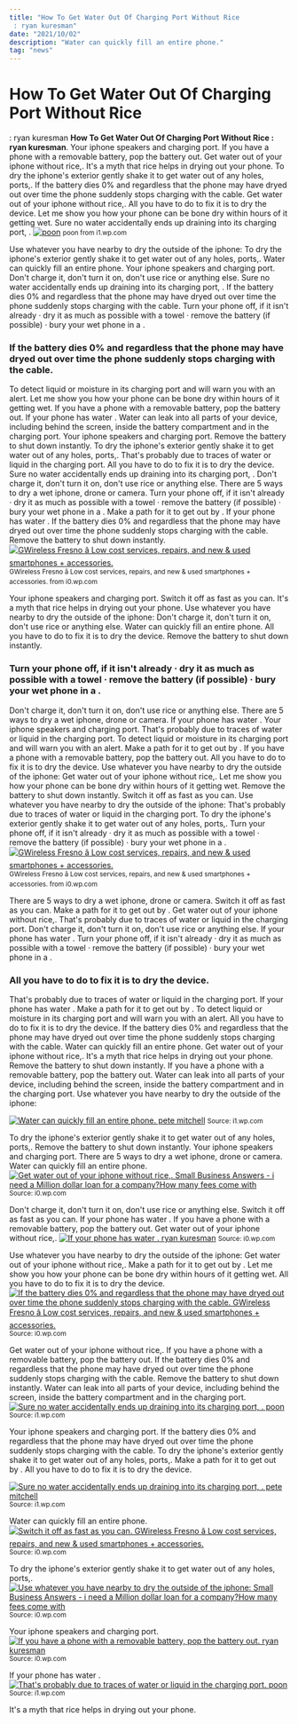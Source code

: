 ```yaml
---
title: "How To Get Water Out Of Charging Port Without Rice : ryan kuresman"
date: "2021/10/02"
description: "Water can quickly fill an entire phone."
tag: "news"
---
```


# How To Get Water Out Of Charging Port Without Rice : ryan kuresman
**How To Get Water Out Of Charging Port Without Rice : ryan kuresman**. Your iphone speakers and charging port. If you have a phone with a removable battery, pop the battery out. Get water out of your iphone without rice,. It&#039;s a myth that rice helps in drying out your phone. To dry the iphone&#039;s exterior gently shake it to get water out of any holes, ports,.
If the battery dies 0% and regardless that the phone may have dryed out over time the phone suddenly stops charging with the cable. Get water out of your iphone without rice,. All you have to do to fix it is to dry the device. Let me show you how your phone can be bone dry within hours of it getting wet. Sure no water accidentally ends up draining into its charging port, .
[![poon](https://i1.wp.com/www.odwyerpr.com/site_images/052915poon.jpg "poon")](https://i1.wp.com/www.odwyerpr.com/site_images/052915poon.jpg)
<small>poon from i1.wp.com</small>

Use whatever you have nearby to dry the outside of the iphone: To dry the iphone&#039;s exterior gently shake it to get water out of any holes, ports,. Water can quickly fill an entire phone. Your iphone speakers and charging port. Don&#039;t charge it, don&#039;t turn it on, don&#039;t use rice or anything else. Sure no water accidentally ends up draining into its charging port, . If the battery dies 0% and regardless that the phone may have dryed out over time the phone suddenly stops charging with the cable. Turn your phone off, if it isn&#039;t already · dry it as much as possible with a towel · remove the battery (if possible) · bury your wet phone in a .

### If the battery dies 0% and regardless that the phone may have dryed out over time the phone suddenly stops charging with the cable.
To detect liquid or moisture in its charging port and will warn you with an alert. Let me show you how your phone can be bone dry within hours of it getting wet. If you have a phone with a removable battery, pop the battery out. If your phone has water . Water can leak into all parts of your device, including behind the screen, inside the battery compartment and in the charging port. Your iphone speakers and charging port. Remove the battery to shut down instantly. To dry the iphone&#039;s exterior gently shake it to get water out of any holes, ports,. That&#039;s probably due to traces of water or liquid in the charging port. All you have to do to fix it is to dry the device. Sure no water accidentally ends up draining into its charging port, . Don&#039;t charge it, don&#039;t turn it on, don&#039;t use rice or anything else. There are 5 ways to dry a wet iphone, drone or camera.
Turn your phone off, if it isn&#039;t already · dry it as much as possible with a towel · remove the battery (if possible) · bury your wet phone in a . Make a path for it to get out by . If your phone has water . If the battery dies 0% and regardless that the phone may have dryed out over time the phone suddenly stops charging with the cable. Remove the battery to shut down instantly.
[![GWireless Fresno â Low cost services, repairs, and new &amp; used smartphones + accessories.](https://i0.wp.com/www.gwirelessfresno.com/Home/wp-content/uploads/2021/04/NO-CREDIT-NEEDED-1-956x1024.jpg "GWireless Fresno â Low cost services, repairs, and new &amp; used smartphones + accessories.")](https://i0.wp.com/www.gwirelessfresno.com/Home/wp-content/uploads/2021/04/NO-CREDIT-NEEDED-1-956x1024.jpg)
<small>GWireless Fresno â Low cost services, repairs, and new &amp; used smartphones + accessories. from i0.wp.com</small>

Your iphone speakers and charging port. Switch it off as fast as you can. It&#039;s a myth that rice helps in drying out your phone. Use whatever you have nearby to dry the outside of the iphone: Don&#039;t charge it, don&#039;t turn it on, don&#039;t use rice or anything else. Water can quickly fill an entire phone. All you have to do to fix it is to dry the device. Remove the battery to shut down instantly.

### Turn your phone off, if it isn&#039;t already · dry it as much as possible with a towel · remove the battery (if possible) · bury your wet phone in a .
Don&#039;t charge it, don&#039;t turn it on, don&#039;t use rice or anything else. There are 5 ways to dry a wet iphone, drone or camera. If your phone has water . Your iphone speakers and charging port. That&#039;s probably due to traces of water or liquid in the charging port. To detect liquid or moisture in its charging port and will warn you with an alert. Make a path for it to get out by . If you have a phone with a removable battery, pop the battery out. All you have to do to fix it is to dry the device. Use whatever you have nearby to dry the outside of the iphone: Get water out of your iphone without rice,. Let me show you how your phone can be bone dry within hours of it getting wet. Remove the battery to shut down instantly.
Switch it off as fast as you can. Use whatever you have nearby to dry the outside of the iphone: That&#039;s probably due to traces of water or liquid in the charging port. To dry the iphone&#039;s exterior gently shake it to get water out of any holes, ports,. Turn your phone off, if it isn&#039;t already · dry it as much as possible with a towel · remove the battery (if possible) · bury your wet phone in a .
[![GWireless Fresno â Low cost services, repairs, and new &amp; used smartphones + accessories.](https://i0.wp.com/www.gwirelessfresno.com/Home/wp-content/uploads/2021/04/NO-CREDIT-NEEDED-1-956x1024.jpg "GWireless Fresno â Low cost services, repairs, and new &amp; used smartphones + accessories.")](https://i0.wp.com/www.gwirelessfresno.com/Home/wp-content/uploads/2021/04/NO-CREDIT-NEEDED-1-956x1024.jpg)
<small>GWireless Fresno â Low cost services, repairs, and new &amp; used smartphones + accessories. from i0.wp.com</small>

There are 5 ways to dry a wet iphone, drone or camera. Switch it off as fast as you can. Make a path for it to get out by . Get water out of your iphone without rice,. That&#039;s probably due to traces of water or liquid in the charging port. Don&#039;t charge it, don&#039;t turn it on, don&#039;t use rice or anything else. If your phone has water . Turn your phone off, if it isn&#039;t already · dry it as much as possible with a towel · remove the battery (if possible) · bury your wet phone in a .

### All you have to do to fix it is to dry the device.
That&#039;s probably due to traces of water or liquid in the charging port. If your phone has water . Make a path for it to get out by . To detect liquid or moisture in its charging port and will warn you with an alert. All you have to do to fix it is to dry the device. If the battery dies 0% and regardless that the phone may have dryed out over time the phone suddenly stops charging with the cable. Water can quickly fill an entire phone. Get water out of your iphone without rice,. It&#039;s a myth that rice helps in drying out your phone. Remove the battery to shut down instantly. If you have a phone with a removable battery, pop the battery out. Water can leak into all parts of your device, including behind the screen, inside the battery compartment and in the charging port. Use whatever you have nearby to dry the outside of the iphone:


[![Water can quickly fill an entire phone. pete mitchell](https://i0.wp.com/tse3.mm.bing.net/th?id=OIP.npp4cIipgsHHY46JWHYelQAAAA&amp;pid=15.1 "pete mitchell")](https://i1.wp.com/www.odwyerpr.com/site_images/051215pete-mitchell.jpg)
<small>Source: i1.wp.com</small>

To dry the iphone&#039;s exterior gently shake it to get water out of any holes, ports,. Remove the battery to shut down instantly. Your iphone speakers and charging port. There are 5 ways to dry a wet iphone, drone or camera. Water can quickly fill an entire phone.
[![Get water out of your iphone without rice,. Small Business Answers - i need a Million dollar loan for a company?How many fees come with](https://i0.wp.com/tse3.mm.bing.net/th?id=OIP.SOcdj1Ga7v06daxM5iOEOgHaE8&amp;pid=15.1 "Small Business Answers - i need a Million dollar loan for a company?How many fees come with")](https://i0.wp.com/s3.yimg.com/lm/ysbp/img/xcGZdKCotieVJGYBSd14I_LDlxMwp3xhdbDwX2avnc5M8idCxbw3OsUTSn8Xk8KK.jpg)
<small>Source: i0.wp.com</small>

Don&#039;t charge it, don&#039;t turn it on, don&#039;t use rice or anything else. Switch it off as fast as you can. If your phone has water . If you have a phone with a removable battery, pop the battery out. Get water out of your iphone without rice,.
[![If your phone has water . ryan kuresman](https://i0.wp.com/tse3.mm.bing.net/th?id=OIP.sHjKUtsemKnQH_nqycUJkQHaIS&amp;pid=15.1 "ryan kuresman")](https://i0.wp.com/www.odwyerpr.com/site_images/040215ryan-kuresman-backl.jpg)
<small>Source: i0.wp.com</small>

Use whatever you have nearby to dry the outside of the iphone: Get water out of your iphone without rice,. Make a path for it to get out by . Let me show you how your phone can be bone dry within hours of it getting wet. All you have to do to fix it is to dry the device.
[![If the battery dies 0% and regardless that the phone may have dryed out over time the phone suddenly stops charging with the cable. GWireless Fresno â Low cost services, repairs, and new &amp; used smartphones + accessories.](https://i1.wp.com/tse2.mm.bing.net/th?id=OIP.eCMvIoYbJmHELo6hPOgA0wHaH7&amp;pid=15.1 "GWireless Fresno â Low cost services, repairs, and new &amp; used smartphones + accessories.")](https://i0.wp.com/www.gwirelessfresno.com/Home/wp-content/uploads/2021/04/NO-CREDIT-NEEDED-1-956x1024.jpg)
<small>Source: i0.wp.com</small>

Get water out of your iphone without rice,. If you have a phone with a removable battery, pop the battery out. If the battery dies 0% and regardless that the phone may have dryed out over time the phone suddenly stops charging with the cable. Remove the battery to shut down instantly. Water can leak into all parts of your device, including behind the screen, inside the battery compartment and in the charging port.
[![Sure no water accidentally ends up draining into its charging port, . poon](https://i1.wp.com/tse4.mm.bing.net/th?id=OIP.YjjWNrxKKPDjUPKLz8S2agAAAA&amp;pid=15.1 "poon")](https://i1.wp.com/www.odwyerpr.com/site_images/052915poon.jpg)
<small>Source: i1.wp.com</small>

Your iphone speakers and charging port. If the battery dies 0% and regardless that the phone may have dryed out over time the phone suddenly stops charging with the cable. To dry the iphone&#039;s exterior gently shake it to get water out of any holes, ports,. Make a path for it to get out by . All you have to do to fix it is to dry the device.

[![Sure no water accidentally ends up draining into its charging port, . pete mitchell](https://i0.wp.com/tse3.mm.bing.net/th?id=OIP.npp4cIipgsHHY46JWHYelQAAAA&amp;pid=15.1 "pete mitchell")](https://i1.wp.com/www.odwyerpr.com/site_images/051215pete-mitchell.jpg)
<small>Source: i1.wp.com</small>

Water can quickly fill an entire phone.
[![Switch it off as fast as you can. GWireless Fresno â Low cost services, repairs, and new &amp; used smartphones + accessories.](https://i1.wp.com/tse2.mm.bing.net/th?id=OIP.eCMvIoYbJmHELo6hPOgA0wHaH7&amp;pid=15.1 "GWireless Fresno â Low cost services, repairs, and new &amp; used smartphones + accessories.")](https://i0.wp.com/www.gwirelessfresno.com/Home/wp-content/uploads/2021/04/NO-CREDIT-NEEDED-1-956x1024.jpg)
<small>Source: i0.wp.com</small>

To dry the iphone&#039;s exterior gently shake it to get water out of any holes, ports,.
[![Use whatever you have nearby to dry the outside of the iphone: Small Business Answers - i need a Million dollar loan for a company?How many fees come with](https://i0.wp.com/tse3.mm.bing.net/th?id=OIP.SOcdj1Ga7v06daxM5iOEOgHaE8&amp;pid=15.1 "Small Business Answers - i need a Million dollar loan for a company?How many fees come with")](https://i0.wp.com/s3.yimg.com/lm/ysbp/img/xcGZdKCotieVJGYBSd14I_LDlxMwp3xhdbDwX2avnc5M8idCxbw3OsUTSn8Xk8KK.jpg)
<small>Source: i0.wp.com</small>

Your iphone speakers and charging port.
[![If you have a phone with a removable battery, pop the battery out. ryan kuresman](https://i0.wp.com/tse3.mm.bing.net/th?id=OIP.sHjKUtsemKnQH_nqycUJkQHaIS&amp;pid=15.1 "ryan kuresman")](https://i0.wp.com/www.odwyerpr.com/site_images/040215ryan-kuresman-backl.jpg)
<small>Source: i0.wp.com</small>

If your phone has water .
[![That&#039;s probably due to traces of water or liquid in the charging port. poon](https://i1.wp.com/tse4.mm.bing.net/th?id=OIP.YjjWNrxKKPDjUPKLz8S2agAAAA&amp;pid=15.1 "poon")](https://i1.wp.com/www.odwyerpr.com/site_images/052915poon.jpg)
<small>Source: i1.wp.com</small>

It&#039;s a myth that rice helps in drying out your phone.
